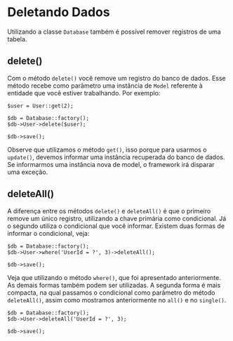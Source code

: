 # Deletando Dados  #
Utilizando a classe `Database` também é possível remover registros de uma tabela.


## delete() ##
Com o método `delete()` você remove um registro do banco de dados. Esse método recebe como parâmetro uma instância de `Model` referente à entidade que você estiver trabalhando. Por exemplo:

	$user = User::get(2);

	$db = Database::factory();
	$db->User->delete($user);
	
	$db->save();

Observe que utilizamos o método `get()`, isso porque para usarmos o `update()`, devemos informar uma instância recuperada do banco de dados. Se informarmos uma instância nova de model, o framework irá disparar uma exceção.

## deleteAll() ##
A diferença entre os métodos `delete()` e `deleteAll()` é que o primeiro remove um único registro, utilizando a chave primária como condicional. Já o segundo utiliza o condicional que você informar. Existem duas formas de informar o condicional, veja:

	$db = Database::factory();
	$db->User->where('UserId = ?', 3)->deleteAll();
	
	$db->save();

Veja que utilizando o método `where()`, que foi apresentado anteriormente. As demais formas também podem ser utilizadas. A segunda forma é mais compacta, na qual passamos o condicional como parâmetro do método `deleteAll()`, assim como mostramos anteriormente no `all()` e no `single()`.

	$db = Database::factory();
	$db->User->deleteAll('UserId = ?', 3);
	
	$db->save();
